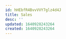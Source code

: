 ```yaml
---
id: hHEbfR4BvvVVY7glz4d4J
title: Sales
desc: ''
updated: 1640928243264
created: 1640928243264
---
```


